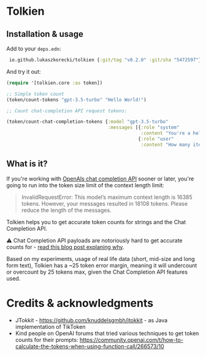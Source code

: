 # Tolkien

## Installation & usage

Add to your `deps.edn`:


```clojure
 io.github.lukaszkorecki/tolkien {:git/tag "v0.2.0" :git/sha "5472597"}
 ```

 And try it out:

 ```clojure
 (require '[tolkien.core :as token])

 ;; Simple token count
 (token/count-tokens "gpt-3.5-turbo" "Hello World!")

 ;; Count chat-completion API request tokens:

 (token/count-chat-completion-tokens {:model "gpt-3.5-turbo"
                                      :messages [{:role "system"
                                                  :content "You're a helpful assistant, but sometimes you make things up."}
                                                 {:role "user"
                                                  :content "How many items are in this list? bananas, apples, raspberries"}]})
 ```

## What is it?

If you're working with [OpenAIs chat completion API](https://platform.openai.com/docs/guides/gpt/chat-completions-api) sooner
or later, you're going to run into the token size limit of the context length limit:

> InvalidRequestError: This model’s maximum context length is 16385 tokens. However, your messages resulted in 18108 tokens. Please reduce the length of the messages.

Tolkien helps you to get accurate token counts for strings and the Chat Completion API.

:warning: Chat Completion API payloads are notoriously hard to get accurate counts for - [read this blog post explaning why](https://medium.com/@lukaszkorecki/tolkien-clojure-library-for-accurate-token-counting-for-openai-apis-cd03b618232).

Based on my experiments, usage of real life data (short, mid-size and long form text), Tolkien has a ~25 token error margin, meaning it
will undercount or overcount by 25 tokens max, given the Chat Completion API features used.

# Credits & acknowledgments

- JTokkit - https://github.com/knuddelsgmbh/jtokkit - as Java implementation of TikToken
- Kind people on OpenAI forums that tried various techniques to get token counts for their prompts: https://community.openai.com/t/how-to-calculate-the-tokens-when-using-function-call/266573/10
